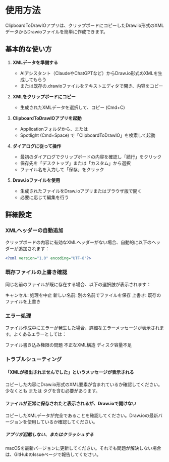 # 使用方法

ClipboardToDrawIOアプリは、クリップボードにコピーしたDraw.io形式のXMLデータからDrawioファイルを簡単に作成できます。

## 基本的な使い方

1. **XMLデータを準備する**
    - AIアシスタント（ClaudeやChatGPTなど）からDraw.io形式のXMLを生成してもらう
    - または既存の.drawioファイルをテキストエディタで開き、内容をコピー

2. **XMLをクリップボードにコピー**
    - 生成されたXMLデータを選択して、コピー (Cmd+C)

3. **ClipboardToDrawIOアプリを起動**
    - Applicationフォルダから、または
    - Spotlight (Cmd+Space) で「ClipboardToDrawIO」を検索して起動

4. **ダイアログに従って操作**
    - 最初のダイアログでクリップボードの内容を確認し「続行」をクリック
    - 保存先を「デスクトップ」または「カスタム」から選択
    - ファイル名を入力して「保存」をクリック

5. **Draw.ioファイルを使用**
    - 生成されたファイルをDraw.ioアプリまたはブラウザ版で開く
    - 必要に応じて編集を行う

## 詳細設定

### XMLヘッダーの自動追加
クリップボードの内容に有効なXMLヘッダーがない場合、自動的に以下のヘッダーが追加されます：
```xml
<?xml version="1.0" encoding="UTF-8"?>
```

### 既存ファイルの上書き確認
同じ名前のファイルが既に存在する場合、以下の選択肢が表示されます：

キャンセル: 処理を中止
新しい名前: 別の名前でファイルを保存
上書き: 既存のファイルを上書き

### エラー処理
ファイル作成中にエラーが発生した場合、詳細なエラーメッセージが表示されます。よくあるエラーとしては：

ファイル書き込み権限の問題
不正なXML構造
ディスク容量不足

### トラブルシューティング

#### 「XMLが検出されませんでした」というメッセージが表示される
コピーした内容にDraw.io形式のXML要素が含まれているか確認してください。少なくとも <mxfile> または <diagram> タグを含む必要があります。
#### ファイルが正常に保存されたと表示されるが、Draw.ioで開けない
コピーしたXMLデータが完全であることを確認してください。Draw.ioの最新バージョンを使用しているか確認してください。
##### アプリが起動しない、またはクラッシュする
macOSを最新バージョンに更新してください。それでも問題が解決しない場合は、GitHubのIssueページで報告してください。